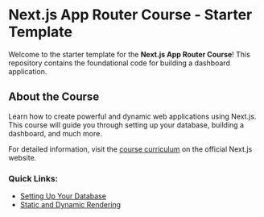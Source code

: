 # Next.js App Router Course - Starter Template
Welcome to the starter template for the **Next.js App Router Course**! This repository contains the foundational code for building a dashboard application.

## About the Course

Learn how to create powerful and dynamic web applications using Next.js. This course will guide you through setting up your database, building a dashboard, and much more.

For detailed information, visit the [course curriculum](https://nextjs.org/learn) on the official Next.js website.

### Quick Links:
- [Setting Up Your Database](https://nextjs.org/learn/dashboard-app/setting-up-your-database)
- [Static and Dynamic Rendering](https://nextjs.org/learn/dashboard-app/static-and-dynamic-rendering)
